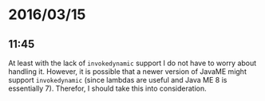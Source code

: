 # 2016/03/15

## 11:45

At least with the lack of `invokedynamic` support I do not have to worry about
handling it. However, it is possible that a newer version of JavaME might
support `invokedynamic` (since lambdas are useful and Java ME 8 is essentially
7). Therefor, I should take this into consideration.

